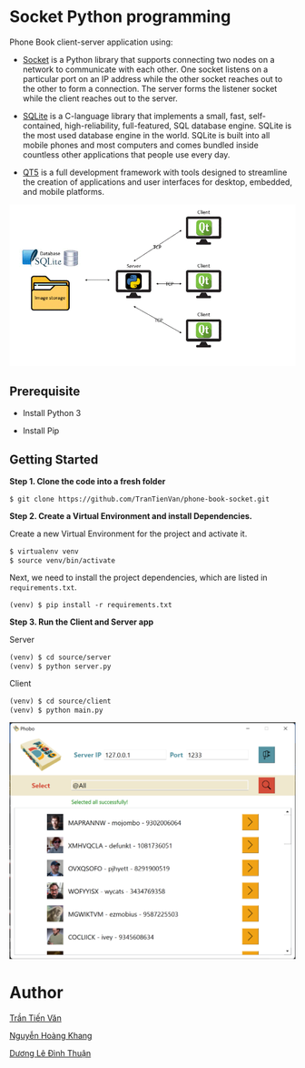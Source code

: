 # Socket Python programming

Phone Book client-server application using: 

- [Socket](https://docs.python.org/3/library/socket.html) is a Python library that supports connecting two nodes on a network to communicate with each other. One socket listens on a particular port on an IP address while the other socket reaches out to the other to form a connection. The server forms the listener socket while the client reaches out to the server.

- [SQLite](https://www.sqlite.org/docs.html) is a C-language library that implements a small, fast, self-contained, high-reliability, full-featured, SQL database engine. SQLite is the most used database engine in the world. SQLite is built into all mobile phones and most computers and comes bundled inside countless other applications that people use every day.

- [QT5](https://doc.qt.io/qt-5.15/) is a full development framework with tools designed to streamline the creation of applications and user interfaces for desktop, embedded, and mobile platforms.

![alt text](./assets//design.gif)
## Prerequisite
- Install Python 3

- Install Pip

## Getting Started

**Step 1. Clone the code into a fresh folder**

```
$ git clone https://github.com/TranTienVan/phone-book-socket.git
```

**Step 2. Create a Virtual Environment and install Dependencies.**

Create a new Virtual Environment for the project and activate it. 

```
$ virtualenv venv
$ source venv/bin/activate
```

Next, we need to install the project dependencies, which are listed in `requirements.txt`.

```
(venv) $ pip install -r requirements.txt
```

**Step 3. Run the Client and Server app**

Server
```
(venv) $ cd source/server
(venv) $ python server.py
```

Client
```
(venv) $ cd source/client
(venv) $ python main.py
```

![alt text](./assets/FormHome.png)

# Author
[Trần Tiến Văn](https://github.com/TranTienVan)

[Nguyễn Hoàng Khang](https://github.com/khangnh-22)

[Dương Lê Đình Thuận](https://github.com/ThuanDuongHCMUS)

